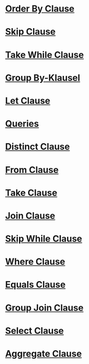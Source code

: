 # [Order By Clause](order-by-clause.md)
# [Skip Clause](skip-clause.md)
# [Take While Clause](take-while-clause.md)
# [Group By-Klausel](group-by-clause.md)
# [Let Clause](let-clause.md)
# [Queries](queries.md)
# [Distinct Clause](distinct-clause.md)
# [From Clause](from-clause.md)
# [Take Clause](take-clause.md)
# [Join Clause](join-clause.md)
# [Skip While Clause](skip-while-clause.md)
# [Where Clause](where-clause.md)
# [Equals Clause](equals-clause.md)
# [Group Join Clause](group-join-clause.md)
# [Select Clause](select-clause.md)
# [Aggregate Clause](aggregate-clause.md)
